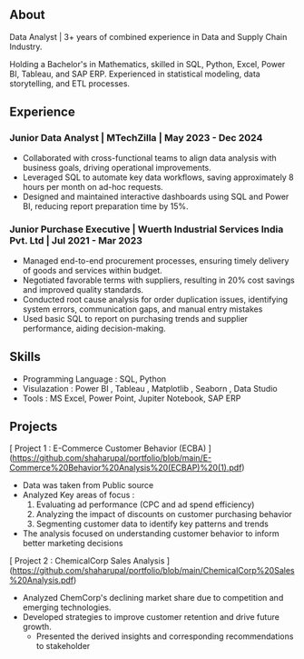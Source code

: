

## About
Data Analyst |  3+ years of combined experience in Data and Supply Chain Industry. 

Holding a Bachelor's in Mathematics, skilled in SQL, Python, Excel, Power BI, Tableau, and SAP ERP. 
Experienced in statistical modeling, data storytelling, and ETL processes.


## Experience
### Junior Data Analyst | MTechZilla | May 2023 - Dec 2024

- Collaborated with cross-functional teams to align data analysis with business goals, driving operational improvements.
- Leveraged SQL to automate key data workflows, saving approximately 8 hours per month on ad-hoc requests.
- Designed and maintained interactive dashboards using SQL and Power BI, reducing report preparation time by 15%.
  

### Junior Purchase Executive | Wuerth Industrial Services India Pvt. Ltd | Jul 2021 - Mar 2023

- Managed end-to-end procurement processes, ensuring timely delivery of goods and services within 
  budget.
- Negotiated favorable terms with suppliers, resulting in 20% cost savings and improved quality 
  standards.
- Conducted root cause analysis for order duplication issues, identifying system errors, communication 
  gaps, and manual entry mistakes
- Used basic SQL to report on purchasing trends and supplier performance, aiding decision-making.


## Skills 

-  Programming Language : SQL, Python
-  Visulazation : Power BI , Tableau , Matplotlib , Seaborn , Data Studio
-  Tools : MS Excel, Power Point, Jupiter Notebook, SAP ERP


  ## Projects

   [ Project 1 : E-Commerce Customer Behavior (ECBA) ] (https://github.com/shaharupal/portfolio/blob/main/E-Commerce%20Behavior%20Analysis%20(ECBAP)%20(1).pdf)

   - Data was taken from Public source
   - Analyzed Key areas of focus :
       1. Evaluating ad performance (CPC and ad spend efficiency)
       2. Analyzing the impact of discounts on customer purchasing behavior
       3. Segmenting customer data to identify key patterns and trends
   - The analysis focused on understanding customer behavior to inform better marketing decisions

   [ Project 2  : ChemicalCorp Sales Analysis ] (https://github.com/shaharupal/portfolio/blob/main/ChemicalCorp%20Sales%20Analysis.pdf)

   - Analyzed ChemCorp's declining market share due to competition and emerging technologies.
   - Developed strategies to improve customer retention and drive future growth.
       * Presented the derived insights and corresponding recommendations to stakeholder

